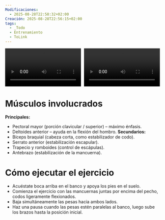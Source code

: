 ```yaml
---
Modificaciones:
  - 2025-08-28T22:58:32+02:00
Creación: 2025-08-28T22:56:15+02:00
tags:
  - _Todo
  - Entrenamiento
  - ToLink
---
```

<div style="display: grid; grid-template-columns: 1fr 1fr; gap: 10px; width: 100%;">
  <video src="4_Multimedia/dumbbell-incline-chest-flys-front.mp4" controls style="width: 100%;"></video>
  <video src="4_Multimedia/dumbbell-incline-chest-flys-side_em1D4Db.mp4" controls style="width: 100%;"></video>
</div>

 # Músculos involucrados
**Principales:**
- Pectoral mayor (porción clavicular / superior) – máximo énfasis.
- Deltoides anterior – ayuda en la flexión del hombro.
**Secundarios:**
- Bíceps braquial (cabeza corta, como estabilizador de codo).
- Serrato anterior (estabilización escapular).
- Trapecio y romboides (control de escápulas).
- Antebrazo (estabilización de la mancuerna).
 
 # Cómo ejecutar el ejercicio
- Acuéstate boca arriba en el banco y apoya los pies en el suelo.
- Comienza el ejercicio con las mancuernas juntas por encima del pecho, codos ligeramente flexionados.
- Baja simultáneamente las pesas hacia ambos lados.
- Haz una pausa cuando las pesas estén paralelas al banco, luego sube los brazos hasta la posición inicial.
